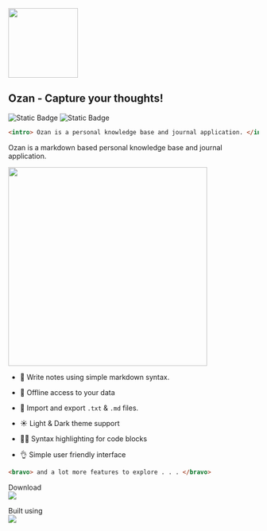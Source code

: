 <img src="https://github.com/imrofayel/Ozan/assets/134688534/5d21cfb6-e15c-4309-8719-14a51f618d2a" height="140">

## Ozan - Capture your thoughts!

![Static Badge](https://img.shields.io/badge/Open%20Source-071e27) ![Static Badge](https://img.shields.io/badge/Windows-blue)

```HTML
<intro> Ozan is a personal knowledge base and journal application. </intro>
```

Ozan is a markdown based personal knowledge base and journal application.

<img src="https://github.com/imrofayel/Ozan/assets/134688534/0489b757-6d3d-4741-8fea-5d056849ddac" height="400">

<br>

- 📝 Write notes using simple markdown syntax.

- 🔏 Offline access to your data 

- 🤍 Import and export `.txt` & `.md` files.

- ☀️ Light & Dark theme support

- 🧑‍💻 Syntax highlighting for code blocks

- 👌 Simple user friendly interface

```HTML
<bravo> and a lot more features to explore . . . </bravo>
```

Download <br><a href = '#' ><img src="https://img.shields.io/badge/Windows-0078D6?style=for-the-badge&logo=windows&logoColor=white"></a>

Built using <br><img src="https://img.shields.io/badge/Flutter-02569B?style=for-the-badge&logo=flutter&logoColor=white">













